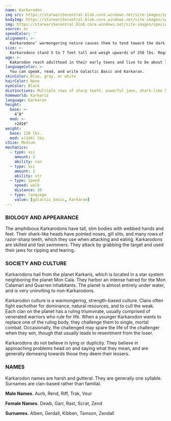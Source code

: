 ```yaml
---
name: Karkarodon
img src: https://starwars5ecentral.blob.core.windows.net/site-images/species/species_karkarodon.png
bodyImg: https://starwars5ecentral.blob.core.windows.net/site-images/species/species_karkarodon.png
img: https://starwars5ecentral.blob.core.windows.net/site-images/species/species_karkarodon.png
source: ec
speedColor: ''
alignment: >-
  Karkarodons’ warmongering nature causes them to tend toward the dark side, though there are exceptions
size: >-
  Karkarodons stand 5 to 7 feet tall and weigh upwards of 250 lbs. Regardless of your position in that range, your size is Medium.
age: >-
  Kakarodon reach adulthood in their early teens and live to be about 70.
languageColor: >-
  You can speak, read, and write Galactic Basic and Karkaran. 
skinColor: Blue, gray, or white
hairColor: None
eyeColor: Black
distinctions: Multiple rows of sharp teeth, powerful jaws, shark-like heads
homeworld: Karkaris
language: Karkaran
height:
  base: >-
    4’8"
  mod: >-
    +2d10"
weight:
  base: 130 lbs.
  mod: x(2d4) lbs.
cSize: Medium
mechanics:
  - type: asi
    amount: 2
    ability: con
  - type: asi
    amount: 1
    ability: str
  - type: speed
    speed: walk
    distance: 30
  - type: language
    value: [galactic_basic, Karkaran]
---
```

### BIOLOGY AND APPEARANCE
The amphibious Karkarodons have tall, slim bodies with webbed hands and feet. Their shark-like heads have pointed noses, gill slits, and many rows of razor-sharp teeth, which they use when attacking and eating. Karkarodons are skilled and fast swimmers. They attack by grabbing the target and used their jaws for ripping and tearing.

### SOCIETY AND CULTURE
Karkarodons hail from the planet Karkaris, which is located in a star system neighboring the planet Mon Cala. They harbor an intense hatred for the Mon Calamari and Quarren inhabitants. The planet is almost entirely under water, and is very uninviting to non-Karkarodons.

Karkarodon culture is a warmongering, strength-based culture. Clans often fight eachother for dominance, natural resources, and to cull the weak. Each clan on the planet has a ruling triumvirate, usually comprised of venerated warriors who rule for life. When a younger Karkarodon wants to replace one of the ruling body, they challenge them to single, mortal combat. Occasionally, the challenged may spare the life of the challenger when they win, though that usually leads to resentment from the loser.

Karkarodons do not believe in lying or duplicity. They believe in approaching problems head on and saying what they mean, and are generally demeaing towards those they deem their lessers.

### NAMES
Karkarodon names are harsh and gutteral. They are generally one syllable. Surnames are clan-based rather than familial.

__Male Names.__ Aurb, Rend, Riff, Trak, Vour

__Female Names.__ Dewb, Garr, Rast, Scrat, Zend

__Surnames.__ Alben, Gerdall, Kibben, Tamson, Zendall



    